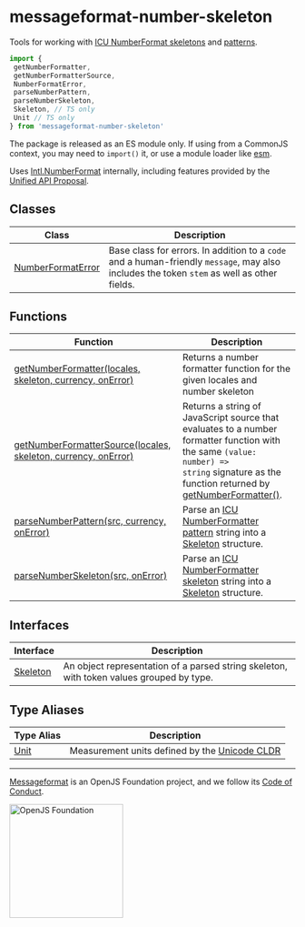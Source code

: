 # messageformat-number-skeleton

Tools for working with [ICU NumberFormat skeletons](https://github.com/unicode-org/icu/blob/master/docs/userguide/format_parse/numbers/skeletons.md) and [patterns](http://unicode.org/reports/tr35/tr35-numbers.html#Number_Format_Patterns)<!-- -->.

```js
import {
 getNumberFormatter,
 getNumberFormatterSource,
 NumberFormatError,
 parseNumberPattern,
 parseNumberSkeleton,
 Skeleton, // TS only
 Unit // TS only
} from 'messageformat-number-skeleton'

```
The package is released as an ES module only. If using from a CommonJS context, you may need to `import()` it, or use a module loader like [esm](https://www.npmjs.com/package/esm)<!-- -->.

Uses [Intl.NumberFormat](https://developer.mozilla.org/en-US/docs/Web/JavaScript/Reference/Global_Objects/NumberFormat) internally, including features provided by the [Unified API Proposal](https://github.com/tc39/proposal-unified-intl-numberformat)<!-- -->.

## Classes

|  Class | Description |
|  --- | --- |
|  [NumberFormatError](https://github.com/messageformat/skeletons/blob/master/docs/messageformat-number-skeleton.numberformaterror.md) | Base class for errors. In addition to a <code>code</code> and a human-friendly <code>message</code>, may also includes the token <code>stem</code> as well as other fields. |

## Functions

|  Function | Description |
|  --- | --- |
|  [getNumberFormatter(locales, skeleton, currency, onError)](https://github.com/messageformat/skeletons/blob/master/docs/messageformat-number-skeleton.getnumberformatter.md) | Returns a number formatter function for the given locales and number skeleton |
|  [getNumberFormatterSource(locales, skeleton, currency, onError)](https://github.com/messageformat/skeletons/blob/master/docs/messageformat-number-skeleton.getnumberformattersource.md) | Returns a string of JavaScript source that evaluates to a number formatter function with the same <code>(value: number) =&gt; string</code> signature as the function returned by [getNumberFormatter()](https://github.com/messageformat/skeletons/blob/master/docs/messageformat-number-skeleton.getnumberformatter.md)<!-- -->. |
|  [parseNumberPattern(src, currency, onError)](https://github.com/messageformat/skeletons/blob/master/docs/messageformat-number-skeleton.parsenumberpattern.md) | Parse an [ICU NumberFormatter pattern](http://unicode.org/reports/tr35/tr35-numbers.html#Number_Format_Patterns) string into a [Skeleton](https://github.com/messageformat/skeletons/blob/master/docs/messageformat-number-skeleton.skeleton.md) structure. |
|  [parseNumberSkeleton(src, onError)](https://github.com/messageformat/skeletons/blob/master/docs/messageformat-number-skeleton.parsenumberskeleton.md) | Parse an [ICU NumberFormatter skeleton](https://github.com/unicode-org/icu/blob/master/docs/userguide/format_parse/numbers/skeletons.md) string into a [Skeleton](https://github.com/messageformat/skeletons/blob/master/docs/messageformat-number-skeleton.skeleton.md) structure. |

## Interfaces

|  Interface | Description |
|  --- | --- |
|  [Skeleton](https://github.com/messageformat/skeletons/blob/master/docs/messageformat-number-skeleton.skeleton.md) | An object representation of a parsed string skeleton, with token values grouped by type. |

## Type Aliases

|  Type Alias | Description |
|  --- | --- |
|  [Unit](https://github.com/messageformat/skeletons/blob/master/docs/messageformat-number-skeleton.unit.md) | Measurement units defined by the [Unicode CLDR](https://github.com/unicode-org/cldr/blob/d4d77a2/common/validity/unit.xml) |

---

[Messageformat] is an OpenJS Foundation project, and we follow its [Code of Conduct].

[messageformat]: https://messageformat.github.io/
[code of conduct]: https://github.com/openjs-foundation/cross-project-council/blob/master/CODE_OF_CONDUCT.md

<a href="https://openjsf.org">
<img width=200 alt="OpenJS Foundation" src="https://messageformat.github.io/messageformat/logo/openjsf.svg" />
</a>